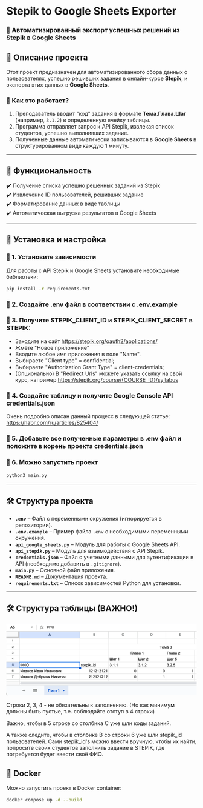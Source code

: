 # **Stepik to Google Sheets Exporter**
### 📌 Автоматизированный экспорт успешных решений из Stepik в Google Sheets

## 📖 Описание проекта
Этот проект предназначен для автоматизированного сбора данных о пользователях, успешно решивших задания в онлайн-курсе **Stepik**, и экспорта этих данных в **Google Sheets**.

### 🔹 Как это работает?
1. Преподаватель вводит "код" задания в формате **Тема.Глава.Шаг** (например, `3.1.2`) в определенную ячейку таблицы.
2. Программа отправляет запрос к API Stepik, извлекая список студентов, успешно выполнивших задание.
3. Полученные данные автоматически записываются в **Google Sheets** в структурированном виде каждую 1 минуту.

---

## 🎯 Функциональность
✔️ Получение списка успешно решенных заданий из Stepik  
✔️ Извлечение ID пользователей, решивших задание  
✔️ Форматирование данных в виде таблицы  
✔️ Автоматическая выгрузка результатов в Google Sheets  

---

## 🚀 Установка и настройка

### 🔹 1. Установите зависимости
Для работы с API Stepik и Google Sheets установите необходимые библиотеки:

```bash
pip install -r requirements.txt
```

### 🔹 2. Создайте .env файл в соответствии с .env.example

### 🔹 3. Получите STEPIK_CLIENT_ID и STEPIK_CLIENT_SECRET в STEPIK:
* Заходите на сайт https://stepik.org/oauth2/applications/
* Жмёте "Новое приложение"
* Вводите любое имя приложения в поле "Name".
* Выбираете "Client type" = confidential;
* Выбираете "Authorization Grant Type" = client-credentials;
* (Опционально) В "Redirect Urls" можете указать ссылку на свой курс, например https://stepik.org/course/{COURSE_ID}/syllabus

### 🔹 4. Создайте таблицу и получите Google Console API credentials.json

Очень подробно описан данный процесс в следующей статье: 
https://habr.com/ru/articles/825404/

### 🔹 5. Добавьте все полученные параметры в .env файл и положите в корень проекта credentials.json

### 🔹 6. Можно запустить проект 
```bash
python3 main.py
```


---

## 🛠 Структура проекта
- **`.env`** – Файл с переменными окружения (игнорируется в репозитории).
- **`.env.example`** – Пример файла `.env` с необходимыми переменными окружения.
- **`api_google_sheets.py`** – Модуль для работы с Google Sheets API.
- **`api_stepik.py`** – Модуль для взаимодействия с API Stepik.
- **`credentials.json`** – Файл с учетными данными для аутентификации в API (необходимо добавить в `.gitignore`).
- **`main.py`** – Основной файл приложения.
- **`README.md`** – Документация проекта.
- **`requirements.txt`** – Список зависимостей Python для установки.

---

## 🛠 Структура таблицы (ВАЖНО!)

![Скриншот структуры таблицы](images/img.png)

Строки 2, 3, 4 - не обязательны к заполнению. (Но как минимум должны быть пустые, т.е. соблюдайте отступ в 4 строки)

Важно, чтобы в 5 строке со столбика C уже шли коды заданий.

А также следите, чтобы в столбике B со строки 6 уже шли stepik_id пользователей. Сами stepik_id's можно ввести вручную, чтобы их найти, попросите своих студентов заполнить задание в STEPIK, где потребуется будет ввести своё ФИО.

## 🐳 Docker

Можно запустить проект в Docker container:
```bash
docker compose up -d --build
```